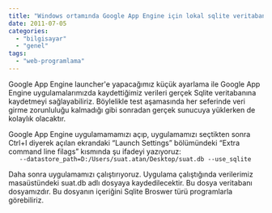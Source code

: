 ```yaml
---
title: "Windows ortamında Google App Engine için lokal sqlite veritabanı"
date: 2011-07-05
categories: 
  - "bilgisayar"
  - "genel"
tags: 
  - "web-programlama"
---
```


Google App Engine launcher'e yapacağımız küçük ayarlama ile Google App Engine uygulamalarımızda kaydettiğimiz verileri gerçek Sqlite veritabanına kaydetmeyi sağlayabiliriz. Böylelikle test aşamasında her seferinde veri girme zorunluluğu kalmadığı gibi sonradan gerçek sunucuya yüklerken de kolaylık olacaktır.  
  
Google App Engine uygulamamamızı açıp, uygulamamızı seçtikten sonra Ctrl+I diyerek açılan ekrandaki “Launch Settings” bölümündeki “Extra command line filags” kısmında şu ifadeyi yazıyoruz:  
`    --datastore_path=D:/Users/suat.atan/Desktop/suat.db --use_sqlite    `  
  
Daha sonra uygulamamızı çalıştırıyoruz. Uygulama çalıştığında verilerimiz masaüstündeki suat.db adlı dosyaya kaydedilecektir. Bu dosya veritabanı dosyamızdır. Bu dosyanın içeriğini Sqlite Broswer türü programlarla görebiliriz.
